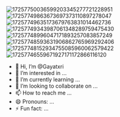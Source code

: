 ![17257750036599203345277721228951](https://github.com/user-attachments/assets/fb7060c4-6b92-41fe-8af0-e29e7ae96bb6)
![17257749863673697373110897278047](https://github.com/user-attachments/assets/3438b16c-f42c-4694-b507-c1b4dc4f04e0)
![17257749635173679763831014462736](https://github.com/user-attachments/assets/29f04dcc-9231-4621-b952-a7d96a49fc1e)
![17257749343987061348289759475430](https://github.com/user-attachments/assets/0b0f2091-1de0-46d0-89e9-8dbb9d3fd208)
![17257748996047171893257083857249](https://github.com/user-attachments/assets/a7151e37-3168-4efe-b9e7-cf20bce14337)
![17257748593631906862765969292406](https://github.com/user-attachments/assets/8c10a596-138f-4b8e-a135-fdc3246b5f42)
![17257748152934755085960062579422](https://github.com/user-attachments/assets/bbe7aeb7-10dd-4e93-9e75-7648f53caf78)
![17257746559671927171172866116120](https://github.com/user-attachments/assets/97c09947-1f7f-4b36-9961-39ef4d9bcf43)
- 👋 Hi, I’m @Gayatxri
- 👀 I’m interested in ...
- 🌱 I’m currently learning ...
- 💞️ I’m looking to collaborate on ...
- 📫 How to reach me ...
- 😄 Pronouns: ...
- ⚡ Fun fact: ...

<!---
Gayatxri/Gayatxri is a ✨ special ✨ repository because its `README.md` (this file) appears on your GitHub profile.
You can click the Preview link to take a look at your changes.
--->
